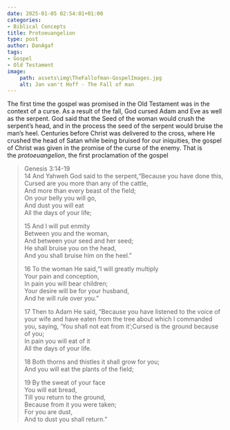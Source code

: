 ```yaml
---
date: 2025-01-05 02:54:01+01:00
categories:
- Biblical Concepts
title: Protoeuangelion
type: post
author: DanAgaf
tags:
- Gospel
- Old Testament
image:
    path: assets\img\TheFallofman-GospelImages.jpg
    alt: Jan van't Hoff - The Fall of man
---
```



The first time the gospel was promised in the Old Testament was in the context of a curse. As a result of the fall, God cursed Adam and Eve as well as the serpent. God said that the Seed of the woman would crush the serpent’s head, and in the process the seed of the serpent would bruise the man’s heel. Centuries before Christ was delivered to the cross, where He crushed the head of Satan while being bruised for our iniquities, the gospel of Christ was given in the promise of the curse of the enemy. That is the *protoeuangelion*, the first proclamation of the gospel





> Genesis 3:14-19  
> 14 And Yahweh God said to the serpent,“Because you have done this,  
> Cursed are you more than any of the cattle,  
> And more than every beast of the field;  
> On your belly you will go,  
> And dust you will eat  
> All the days of your life;  
>   
> 15 And I will put enmity  
> Between you and the woman,  
> And between your seed and her seed;  
> He shall bruise you on the head,  
> And you shall bruise him on the heel.”  
>   
> 16 To the woman He said,“I will greatly multiply  
> Your pain and conception,  
> In pain you will bear children;  
> Your desire will be for your husband,  
> And he will rule over you.”  
>   
> 17 Then to Adam He said, “Because you have listened to the voice of your wife and have eaten from the tree about which I commanded you, saying, ‘You shall not eat from it’;Cursed is the ground because of you;  
> In pain you will eat of it  
> All the days of your life.  
>   
> 18 Both thorns and thistles it shall grow for you;  
> And you will eat the plants of the field;  
>   
> 19 By the sweat of your face  
> You will eat bread,  
> Till you return to the ground,  
> Because from it you were taken;  
> For you are dust,  
> And to dust you shall return.”



